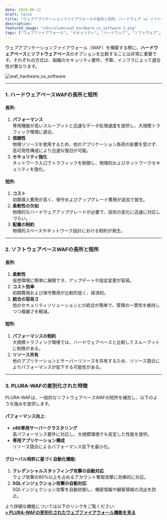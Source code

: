 ```yaml
---
date: 2024-06-12
draft: false
title: "ウェブアプリケーションファイアウォールの長所と短所、ハードウェア vs ソフトウェア"
description:
featured_image: "cdn/column/waf_hardware_vs_software-1.png"
tags: ["ウェブファイアウォール", "セキュリティ", "ハードウェア", "ソフトウェア", "PLURA-WAF"]
---
```


ウェブアプリケーションファイアウォール（WAF）を構築する際に、**ハードウェアベース**と**ソフトウェアベース**のオプションを比較することは非常に重要です。それぞれの方式は、組織のセキュリティ要件、予算、インフラによって適合性が異なります。

![waf_hardware_vs_software](https://blog.plura.io/cdn/column/waf_hardware_vs_software-1.png)
<!--more-->
---

### 1. ハードウェアベースWAFの長所と短所

#### 長所:
1. **パフォーマンス**  
   専用機器が高いスループットと迅速なデータ処理速度を提供し、大規模トラフィック環境に適合。
2. **信頼性**  
   物理リソースを使用するため、他のアプリケーション負荷の影響を受けず、高可用性構成により迅速な復旧が可能。
3. **セキュリティ強化**  
   ネットワーク入口でトラフィックを制御し、物理的およびネットワークセキュリティを強化。

#### 短所:
1. **コスト**  
   初期導入費用が高く、保守およびアップグレード費用が追加で発生。
2. **柔軟性の欠如**  
   物理的なハードウェアアップグレードが必要で、技術の変化に迅速に対応しづらい。
3. **配置の制約**  
   物理的スペースやネットワーク設計における制約が発生。

---

### 2. ソフトウェアベースWAFの長所と短所

#### 長所:
1. **柔軟性**  
   仮想環境に簡単に展開でき、アップデートや設定変更が容易。
2. **コスト効率**  
   初期費用および保守費用が比較的低く、経済的。
3. **統合の容易さ**  
   他のセキュリティソリューションとの統合が簡単で、管理の一貫性を維持しつつ複雑さを軽減。

#### 短所:
1. **パフォーマンスの制約**  
   大規模トラフィック環境では、ハードウェアベースと比較してスループットに制限がある。
2. **リソース共有**  
   他のアプリケーションとサーバーリソースを共有するため、リソース競合によりパフォーマンスが低下する可能性がある。

---

### 3. PLURA-WAFの差別化された特徴

PLURA-WAFは、一般的なソフトウェアベースWAFの短所を補完し、以下のような強みを提供します。

#### パフォーマンス向上:
- **x86専用サーバークラスタリング**  
  高パフォーマンス要件に対応し、大規模環境でも安定した性能を提供。
- **専用アプリケーション構成**  
  リソース競合によるパフォーマンス低下を最小化。

#### グローバル特許に基づく自動化機能:
1. **クレデンシャルスタッフィング攻撃の自動対応**  
   ウェブ攻撃の80%以上を占めるアカウント奪取攻撃に効果的に対応。
2. **SQLインジェクション攻撃の自動対応**  
   SQLインジェクション攻撃を自動防御し、機密情報や顧客情報の流出を防止。

より詳細な機能については以下のリンクをご覧ください:  
[**> PLURA-WAFの差別化されたウェブファイアウォール機能を見る**](https://docs.plura.io/ko/function/waf/dashboard)
